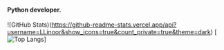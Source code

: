 #### Python developer.

![GitHub Stats)(https://github-readme-stats.vercel.app/api?username=LLinoor&show_icons=true&count_private=true&theme=dark)
[![Top Langs](https://github-readme-stats.vercel.app/api/top-langs/?username=LLinoor&layout=compact&theme=dark)]
